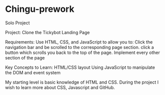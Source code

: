 # Chingu-prework
Solo Project

Project: Clone the Tickybot Landing Page

Requirements: Use HTML, CSS, and JavaScript to allow you to: Click the navigation bar and be scrolled to the corresponding page section. click a button which scrolls you back to the top of the page. Implement every other section of the page

Key Concepts to Learn: HTML/CSS layout Using JavaScript to manipulate the DOM and event system

My starting level is basic knowledge of HTML and CSS. During the project I wish to learn more about CSS, Javascript and GitHub.
